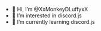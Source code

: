 - 👋 Hi, I’m @XxMonkeyDLuffyxX
- 👀 I’m interested in discord.js
- 🌱 I’m currently learning discord.js

<!---
XxMonkeyDLuffyxX/XxMonkeyDLuffyxX is a ✨ special ✨ repository because its `README.md` (this file) appears on your GitHub profile.
You can click the Preview link to take a look at your changes.
--->
